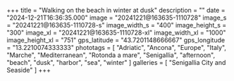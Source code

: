 +++
title = "Walking on the beach in winter at dusk"
description = ""
date = "2024-12-21T16:36:35.000"
image = "20241221@163635-1110728"
image_s = "20241221@163635-1110728-s"
image_width_s = "400"
image_height_s = "300"
image_xl = "20241221@163635-1110728-xl"
image_width_xl = "1000"
image_height_xl = "751"
gps_latitude = "43.7201148666667"
gps_longitude = "13.2210074333333"
phototags = [ "Adriatic", "Ancona", "Europe", "Italy", "Marche", "Mediterranean", "Rotonda a mare", "Senigallia", "afternoon", "beach", "dusk", "harbor", "sea", "winter" ]
galleries = [ "Senigallia City and Seaside" ]
+++

